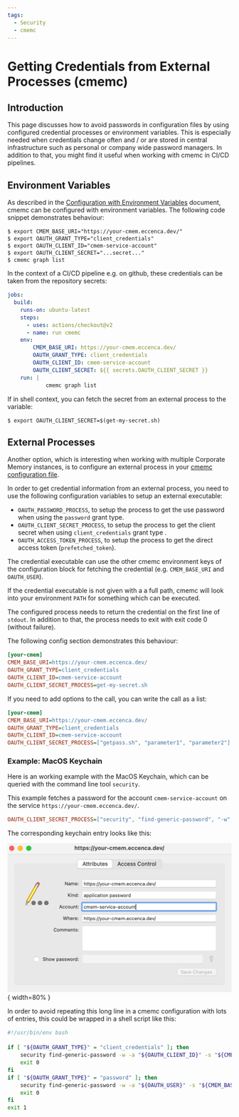 ```yaml
---
tags:
  - Security
  - cmemc
---
```

# Getting Credentials from External Processes (cmemc)

## Introduction

This page discusses how to avoid passwords in configuration files by using configured credential processes or environment variables.
This is especially needed when credentials change often and / or are stored in central infrastructure such as personal or company wide password managers.
In addition to that, you might find it useful when working with cmemc in CI/CD pipelines.

## Environment Variables

As described in the [Configuration with Environment Variables](../environment-based-configuration/index.md) document, cmemc can be configured with environment variables.
The following code snippet demonstrates behaviour:

``` shell-session
$ export CMEM_BASE_URI="https://your-cmem.eccenca.dev/"
$ export OAUTH_GRANT_TYPE="client_credentials"
$ export OAUTH_CLIENT_ID="cmem-service-account"
$ export OAUTH_CLIENT_SECRET="...secret..."
$ cmemc graph list
```

In the context of a CI/CD pipeline e.g. on github, these credentials can be taken from the repository secrets:

``` yaml
jobs:
  build:
    runs-on: ubuntu-latest
    steps:
      - uses: actions/checkout@v2
      - name: run cmemc
    env:
        CMEM_BASE_URI: https://your-cmem.eccenca.dev/
        OAUTH_GRANT_TYPE: client_credentials
        OAUTH_CLIENT_ID: cmem-service-account
        OAUTH_CLIENT_SECRET: ${{ secrets.OAUTH_CLIENT_SECRET }}
    run: |
            cmemc graph list
```

If in shell context, you can fetch the secret from an external process to the variable:

``` shell-session
$ export OAUTH_CLIENT_SECRET=$(get-my-secret.sh)
```

## External Processes

Another option, which is interesting when working with multiple Corporate Memory instances, is to configure an external process in your [cmemc configuration file](../file-based-configuration/index.md).

In order to get credential information from an external process, you need to use the following configuration variables to setup an external executable:

- `OAUTH_PASSWORD_PROCESS`, to setup the process to get the use password when using the `password` grant type.
- `OAUTH_CLIENT_SECRET_PROCESS`, to setup the process to get the client secret when using `client_credentials` grant type .
- `OAUTH_ACCESS_TOKEN_PROCESS`, to setup the process to get the direct access token (`prefetched_token`).

The credential executable can use the other cmemc environment keys of the configuration block for fetching the credential (e.g. `CMEM_BASE_URI` and `OAUTH_USER`).

If the credential executable is not given with a a full path, cmemc will look into your environment `PATH` for something which can be executed.

The configured process needs to return the credential on the first line of `stdout`. In addition to that, the process needs to exit with exit code 0 (without failure).

The following config section demonstrates this behaviour:

``` ini
[your-cmem]
CMEM_BASE_URI=https://your-cmem.eccenca.dev/
OAUTH_GRANT_TYPE=client_credentials
OAUTH_CLIENT_ID=cmem-service-account
OAUTH_CLIENT_SECRET_PROCESS=get-my-secret.sh
```

If you need to add options to the call, you can write the call as a list:

``` ini
[your-cmem]
CMEM_BASE_URI=https://your-cmem.eccenca.dev/
OAUTH_GRANT_TYPE=client_credentials
OAUTH_CLIENT_ID=cmem-service-account
OAUTH_CLIENT_SECRET_PROCESS=["getpass.sh", "parameter1", "parameter2"]
```

### Example: MacOS Keychain

Here is an working example with the MacOS Keychain, which can be queried with the command line tool `security`.

This example fetches a password for the account `cmem-service-account` on the service `https://your-cmem.eccenca.dev/`.

``` ini
OAUTH_CLIENT_SECRET_PROCESS=["security", "find-generic-password", "-w", "-a", "cmem-service-account", "-s", "https://your-cmem.eccenca.dev/" ]
```

The corresponding keychain entry looks like this:

![MacOS keychain entry](2021-05-12-ExampleMacosKeychainEntry.png "MacOS keychain entry"){ width=80% }

In order to avoid repeating this long line in a cmemc configuration with lots of entries, this could be wrapped in a shell script like this:

``` bash
#!/usr/bin/env bash

if [ "${OAUTH_GRANT_TYPE}" = "client_credentials" ]; then
    security find-generic-password -w -a "${OAUTH_CLIENT_ID}" -s "${CMEM_BASE_URI}" || exit 1
    exit 0
fi
if [ "${OAUTH_GRANT_TYPE}" = "password" ]; then
    security find-generic-password -w -a "${OAUTH_USER}" -s "${CMEM_BASE_URI}" || exit 1
    exit 0
fi
exit 1
```

